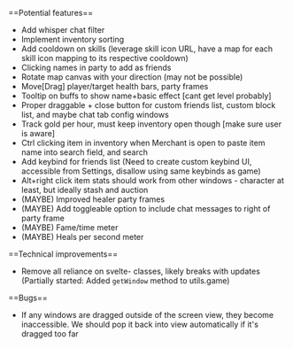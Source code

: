 ==Potential features==

-   Add whisper chat filter
-   Implement inventory sorting
-   Add cooldown on skills (leverage skill icon URL, have a map for each skill icon mapping to its respective cooldown)
-   Clicking names in party to add as friends
-   Rotate map canvas with your direction (may not be possible)
-   Move[Drag] player/target health bars, party frames
-   Tooltip on buffs to show name+basic effect [cant get level probably]
-   Proper draggable + close button for custom friends list, custom block list, and maybe chat tab config windows
-   Track gold per hour, must keep inventory open though [make sure user is aware]
-   Ctrl clicking item in inventory when Merchant is open to paste item name into search field, and search
-   Add keybind for friends list (Need to create custom keybind UI, accessible from Settings, disallow using same keybinds as game)
-   Alt+right click item stats should work from other windows - character at least, but ideally stash and auction
-   (MAYBE) Improved healer party frames
-   (MAYBE) Add toggleable option to include chat messages to right of party frame
-   (MAYBE) Fame/time meter
-   (MAYBE) Heals per second meter

==Technical improvements==

-   Remove all reliance on svelte- classes, likely breaks with updates (Partially started: Added `getWindow` method to utils.game)

==Bugs==

-   If any windows are dragged outside of the screen view, they become inaccessible. We should pop it back into view automatically if it's dragged too far

